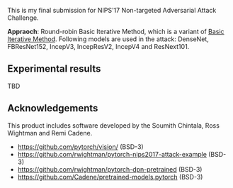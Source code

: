This is my final submission for NIPS'17 Non-targeted Adversarial Attack Challenge.

**Appraoch**: Round-robin Basic Iterative Method, which is a variant of [Basic Iterative Method](https://arxiv.org/abs/1607.02533). Following models are used in the attack: DenseNet, FBResNet152, IncepV3, IncepResV2, IncepV4 and ResNext101.

## Experimental results

TBD

## Acknowledgements

This product includes software developed by the Soumith Chintala, Ross Wightman and Remi Cadene.

* https://github.com/pytorch/vision/ (BSD-3)
* https://github.com/rwightman/pytorch-nips2017-attack-example (BSD-3)
* https://github.com/rwightman/pytorch-dpn-pretrained (BSD-3)
* https://github.com/Cadene/pretrained-models.pytorch (BSD-3)
